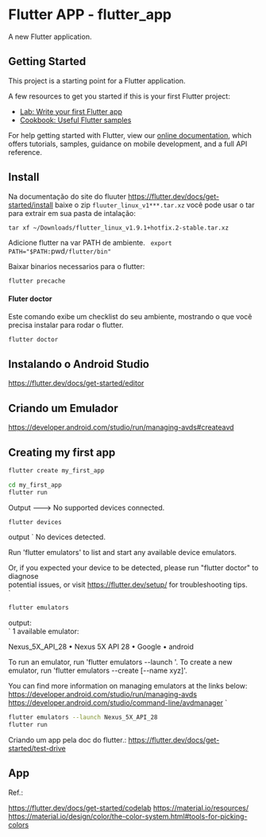 # Flutter APP - flutter_app

A new Flutter application.

## Getting Started

This project is a starting point for a Flutter application.

A few resources to get you started if this is your first Flutter project:

- [Lab: Write your first Flutter app](https://flutter.dev/docs/get-started/codelab)
- [Cookbook: Useful Flutter samples](https://flutter.dev/docs/cookbook)

For help getting started with Flutter, view our
[online documentation](https://flutter.dev/docs), which offers tutorials,
samples, guidance on mobile development, and a full API reference.

## Install 
Na documentação do site do fluuter https://flutter.dev/docs/get-started/install 
baixe o zip `fluuter_linux_v1***.tar.xz` você pode usar o tar para extrair em sua pasta de intalação:
```
tar xf ~/Downloads/flutter_linux_v1.9.1+hotfix.2-stable.tar.xz
```

Adicione flutter na var PATH de ambiente.
` export PATH="$PATH:`pwd`/flutter/bin"`

Baixar binarios necessarios para o flutter:
```bash
flutter precache
```
#### Fluter doctor
Este comando exibe um checklist do seu ambiente, mostrando o que vocẽ 
precisa instalar para rodar o flutter.  
```bash
flutter doctor
```

## Instalando o Android Studio
https://flutter.dev/docs/get-started/editor

## Criando um Emulador
https://developer.android.com/studio/run/managing-avds#createavd


## Creating my first app

```bash
flutter create my_first_app
```

```bash
cd my_first_app
flutter run
```
Output ---> No supported devices connected.   
   

```bash
flutter devices
```
output
`
No devices detected.   
   
Run 'flutter emulators' to list and start any available device emulators.   

Or, if you expected your device to be detected, please run "flutter doctor" to diagnose   
potential issues, or visit https://flutter.dev/setup/ for troubleshooting tips.   
`
```bash
flutter emulators
```
output:   
`
1 available emulator:

Nexus_5X_API_28 • Nexus 5X API 28 • Google • android

To run an emulator, run 'flutter emulators --launch <emulator id>'.
To create a new emulator, run 'flutter emulators --create [--name xyz]'.

You can find more information on managing emulators at the links below:
  https://developer.android.com/studio/run/managing-avds
  https://developer.android.com/studio/command-line/avdmanager
`

```bash
flutter emulators --launch Nexus_5X_API_28
flutter run
```

Criando um app pela doc do flutter.: https://flutter.dev/docs/get-started/test-drive   

## App

Ref.:

https://flutter.dev/docs/get-started/codelab
https://material.io/resources/
https://material.io/design/color/the-color-system.html#tools-for-picking-colors



